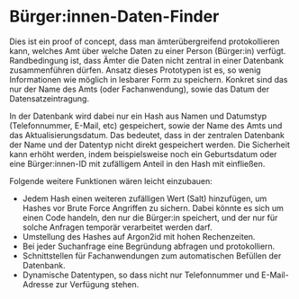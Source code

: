 # Bürger:innen-Daten-Finder
Dies ist ein proof of concept, dass man ämterübergreifend protokollieren kann, welches Amt über welche Daten zu einer Person (Bürger:in) verfügt. Randbedingung ist, dass Ämter die Daten nicht zentral in einer Datenbank zusammenführen dürfen. Ansatz dieses Prototypen ist es, so wenig Informationen wie möglich in lesbarer Form zu speichern. Konkret sind das nur der Name des Amts (oder Fachanwendung), sowie das Datum der Datensatzeintragung.

In der Datenbank wird dabei nur ein Hash aus Namen und Datumstyp (Telefonnummer, E-Mail, etc) gespeichert, sowie der Name des Amts und das Aktualisierungsdatum. Das bedeutet, dass in der zentralen Datenbank der Name und der Datentyp nicht direkt gespeichert werden. Die Sicherheit kann erhöht werden, indem beispielsweise noch ein Geburtsdatum oder eine Bürger:innen-ID mit zufälligem Anteil in den Hash mit einfließen.

Folgende weitere Funktionen wären leicht einzubauen:
* Jedem Hash einen weiteren zufälligen Wert (Salt) hinzufügen, um Hashes vor Brute Force Angriffen zu sichern. Dabei könnte es sich um einen Code handeln, den nur die Bürger:in speichert, und der nur für solche Anfragen temporär verarbeitet werden darf.
* Umstellung des Hashes auf Argon2id mit hohen Rechenzeiten.
* Bei jeder Suchanfrage eine Begründung abfragen und protokolliern.
* Schnittstellen für Fachanwendungen zum automatischen Befüllen der Datenbank.
* Dynamische Datentypen, so dass nicht nur Telefonnummer und E-Mail-Adresse zur Verfügung stehen.
